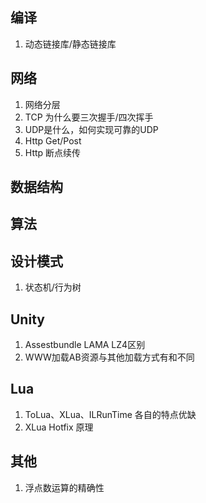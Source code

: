 ## 编译

1. 动态链接库/静态链接库



## 网络

1. 网络分层
2. TCP 为什么要三次握手/四次挥手
3. UDP是什么，如何实现可靠的UDP
4. Http  Get/Post
5. Http 断点续传



## 数据结构







## 算法





## 设计模式

1. 状态机/行为树



## Unity

1.  Assestbundle  LAMA LZ4区别
2. WWW加载AB资源与其他加载方式有和不同



## Lua

1. ToLua、XLua、ILRunTime 各自的特点优缺
2. XLua Hotfix 原理



## 其他

1. 浮点数运算的精确性